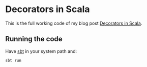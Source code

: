 # Decorators in Scala

This is the full working code of my blog post [Decorators in Scala](https://talestonini.com/#/scalaDecorators).

## Running the code

Have [sbt](https://www.scala-sbt.org/) in your system path and:

    sbt run
